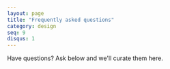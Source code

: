 ```yaml
---
layout: page
title: "Frequently asked questions"
category: design
seq: 9
disqus: 1
---
```



Have questions? Ask below and we'll curate them here.
